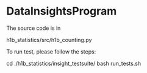 # DataInsightsProgram

The source code is in 

h1b_statistics/src/h1b_counting.py


To run test, please follow the steps:

cd ./h1b_statistics/insight_testsuite/
bash run_tests.sh

